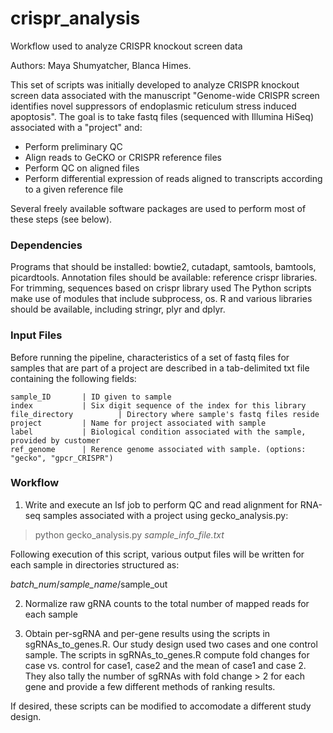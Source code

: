 # crispr_analysis

Workflow used to analyze CRISPR knockout screen data

Authors: Maya Shumyatcher, Blanca Himes.

This set of scripts was initially developed to analyze CRISPR knockout screen data associated with the manuscript "Genome-wide CRISPR screen identifies novel suppressors of endoplasmic reticulum stress induced apoptosis". The goal is to take fastq files (sequenced with Illumina HiSeq) associated with a "project" and:

* Perform preliminary QC
* Align reads to GeCKO or CRISPR reference files
* Perform QC on aligned files
* Perform differential expression of reads aligned to transcripts according to a given reference file

Several freely available software packages are used to perform most of these steps (see below). 

### Dependencies

Programs that should be installed: bowtie2, cutadapt, samtools, bamtools, picardtools.
Annotation files should be available: reference crispr libraries. 
For trimming, sequences based on crispr library used
The Python scripts make use of modules that include subprocess, os.
R and various libraries should be available, including stringr, plyr and dplyr.

### Input Files

Before running the pipeline, characteristics of a set of fastq files for samples that are part of a project are described in a tab-delimited txt file containing the following fields:

```
sample_ID		| ID given to sample 
index			| Six digit sequence of the index for this library
file_directory 	        | Directory where sample's fastq files reside
project			| Name for project associated with sample
label			| Biological condition associated with the sample, provided by customer
ref_genome		| Rerence genome associated with sample. (options: "gecko", "gpcr_CRISPR")
 ```

### Workflow

1) Write and execute an lsf job to perform QC and read alignment for RNA-seq samples associated with a project using gecko_analysis.py:

> python gecko_analysis.py <i>sample_info_file.txt</i>

Following execution of this script, various output files will be written for each sample in directories structured as:
> 
 <i>batch_num</i>/<i>sample_name</i>/sample_out <br>

2) Normalize raw gRNA counts to the total number of mapped reads for each sample 

3) Obtain per-sgRNA and per-gene results using the scripts in sgRNAs_to_genes.R. Our study design used two cases and one control sample. The scripts in sgRNAs_to_genes.R compute fold changes for case vs. control for case1, case2 and the mean of case1 and case 2. They also tally the number of sgRNAs with fold change > 2 for each gene and provide a few different methods of ranking results.

If desired, these scripts can be modified to accomodate a different study design.
